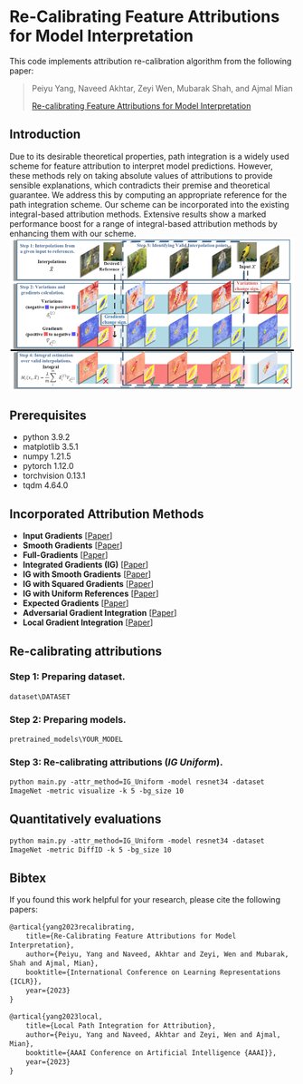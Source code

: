 # Re-Calibrating Feature Attributions for Model Interpretation

This code implements attribution re-calibration algorithm from the following paper:

> Peiyu Yang, Naveed Akhtar, Zeyi Wen, Mubarak Shah, and Ajmal Mian
>
> [Re-calibrating Feature Attributions for Model Interpretation](https://scholar.google.com/citations?view_op=view_citation&hl=en&user=Xqmlj18AAAAJ&sortby=pubdate&citation_for_view=Xqmlj18AAAAJ:kzcrU_BdoSEC)


## Introduction
Due to its desirable theoretical properties, path integration is a widely used scheme for feature attribution to interpret model predictions. However, these methods rely on taking absolute values of attributions to provide sensible explanations, which contradicts their premise and theoretical guarantee. We address this by computing an appropriate reference for the path integration scheme. Our scheme can be incorporated into the existing integral-based attribution methods. Extensive results show a marked performance boost for a range of integral-based attribution methods by enhancing them with our scheme.
![LPI](figs/attribution_recalibration.png)

## Prerequisites

- python 3.9.2
- matplotlib 3.5.1
- numpy 1.21.5
- pytorch 1.12.0
- torchvision 0.13.1
- tqdm 4.64.0

## Incorporated Attribution Methods
- **Input Gradients** [[Paper](https://arxiv.org/pdf/1312.6034.pdf)]
- **Smooth Gradients** [[Paper]()]
- **Full-Gradients** [[Paper]()]
- **Integrated Gradients (IG)** [[Paper](http://proceedings.mlr.press/v70/sundararajan17a/sundararajan17a.pdf)]
- **IG with Smooth Gradients** [[Paper]()]
- **IG with Squared Gradients** [[Paper]()]
- **IG with Uniform References** [[Paper]()]
- **Expected Gradients** [[Paper](https://openreview.net/pdf?id=rygPm64tDH)]
- **Adversarial Gradient Integration** [[Paper](https://www.ijcai.org/proceedings/2021/0396.pdf)]
- **Local Gradient Integration** [[Paper]()]

## Re-calibrating attributions

### Step 1: Preparing dataset.
```
dataset\DATASET
```

### Step 2: Preparing models.
```
pretrained_models\YOUR_MODEL
```

### Step 3: Re-calibrating attributions (*IG Uniform*).

```
python main.py -attr_method=IG_Uniform -model resnet34 -dataset ImageNet -metric visualize -k 5 -bg_size 10
```

## Quantitatively evaluations
```
python main.py -attr_method=IG_Uniform -model resnet34 -dataset ImageNet -metric DiffID -k 5 -bg_size 10
```

## Bibtex
If you found this work helpful for your research, please cite the following papers:
```
@artical{yang2023recalibrating,
    title={Re-Calibrating Feature Attributions for Model Interpretation},
    author={Peiyu, Yang and Naveed, Akhtar and Zeyi, Wen and Mubarak, Shah and Ajmal, Mian},
    booktitle={International Conference on Learning Representations {ICLR}},
    year={2023}
}
```
```
@artical{yang2023local,
    title={Local Path Integration for Attribution},
    author={Peiyu, Yang and Naveed, Akhtar and Zeyi, Wen and Ajmal, Mian},
    booktitle={AAAI Conference on Artificial Intelligence {AAAI}},
    year={2023}
}
```